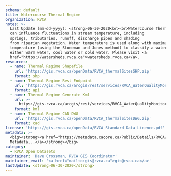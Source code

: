 ```yaml
---
schema: default
title: Watercourse Thermal Regime
organization: RVCA
notes: >-
  Last Update (mm-dd-yyyy): <strong>06-30-2020<br><br>Watercourse Thermal Regime</strong> is represented as a sampling point. Many factors 
  can influence fluctuations in stream temperature, including
  springs, tributaries, runoff, discharge pipes and shading
  from riparian vegetation. Water temperature is used along with maximum air
  temperature (using the Stoneman and Jones method) to classify a watercourse as
  either warm water, cool water or cold water. Please visit <a
  href="https://watersheds.rvca.ca">watersheds.rvca.ca</a>.
resources:
  - name: Thermal Regime Shapefile
    url: 'https://gis.rvca.ca/openData/RVCA_thermalSitesSHP.zip'
    format: shp
  - name: Thermal Regime Rest Endpoint
    url: 'https://gis.rvca.ca/arcgis/rest/services/RVCA_WaterQualityMonitoring_Service/MapServer/6'
    format: api
  - name: Thermal Regime Generate Kml
    url: >-
      https://gis.rvca.ca/arcgis/rest/services/RVCA_WaterQualityMonitoring_Service/MapServer/generateKml
    format: kml
  - name: Thermal Regime CAD-DWG
    url: 'https://gis.rvca.ca/openData/RVCA_thermalSitesDWG.zip'
    format: cad
license: 'https://gis.rvca.ca/openData/RVCA Standard Data Licence.pdf'
metadata: >-
  <big><strong><a href="https://metadata.cacore.ca/Public/Details/RVCA/id=1009">View
  Metadata...</a></strong></big>
category:
  - RVCA Open Datasets
maintainer: 'Dave Crossman, RVCA GIS Coordinator'
maintainer_email: '<a href="mailto:gis@rvca.ca">gis@rvca.ca</a>'
lastUpdate: <strong>06-30-2020</strong>
---
```

